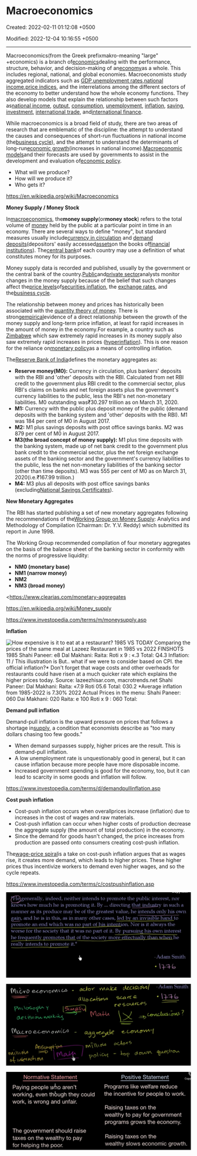 # Macroeconomics

Created: 2022-02-11 01:12:08 +0500

Modified: 2022-12-04 10:16:55 +0500

---

Macroeconomics(from the Greek prefixmakro-meaning "large" +economics) is a branch of[economics](https://en.wikipedia.org/wiki/Economics)dealing with the performance, structure, behavior, and decision-making of an[economy](https://en.wikipedia.org/wiki/Economy)as a whole. This includes regional, national, and global economies. Macroeconomists study aggregated indicators such as [GDP](https://en.wikipedia.org/wiki/Gross_domestic_product),[unemployment rates](https://en.wikipedia.org/wiki/Unemployment#Measurement),[national income](https://en.wikipedia.org/wiki/National_income),[price indices](https://en.wikipedia.org/wiki/Price_index), and the interrelations among the different sectors of the economy to better understand how the whole economy functions. They also develop models that explain the relationship between such factors as[national income](https://en.wikipedia.org/wiki/National_income), [output](https://en.wikipedia.org/wiki/Output_(economics)), [consumption](https://en.wikipedia.org/wiki/Consumption_(economics)), [unemployment](https://en.wikipedia.org/wiki/Unemployment), [inflation](https://en.wikipedia.org/wiki/Inflation), [saving](https://en.wikipedia.org/wiki/Saving), [investment](https://en.wikipedia.org/wiki/Investment_(macroeconomics)), [international trade](https://en.wikipedia.org/wiki/International_trade), and[international finance](https://en.wikipedia.org/wiki/International_finance).



While macroeconomics is a broad field of study, there are two areas of research that are emblematic of the discipline: the attempt to understand the causes and consequences of short-run fluctuations in national income (the[business cycle](https://en.wikipedia.org/wiki/Business_cycle)), and the attempt to understand the determinants of long-run[economic growth](https://en.wikipedia.org/wiki/Economic_growth)(increases in national income).[Macroeconomic models](https://en.wikipedia.org/wiki/Macroeconomic_model)and their forecasts are used by governments to assist in the development and evaluation of[economic policy](https://en.wikipedia.org/wiki/Economic_policy).


-   What will we produce?
-   How will we produce it?
-   Who gets it?



<https://en.wikipedia.org/wiki/Macroeconomics>



**Money Supply / Money Stock**

In[macroeconomics](https://en.wikipedia.org/wiki/Macroeconomics), the**money supply**(or**money stock**) refers to the total volume of [money](https://en.wikipedia.org/wiki/Money) held by the public at a particular point in time in an economy. There are several ways to define "money", but standard measures usually include[currency in circulation](https://en.wikipedia.org/wiki/Circulation_(currency)) and [demand deposits](https://en.wikipedia.org/wiki/Demand_deposits)(depositors' easily accessed[assets](https://en.wikipedia.org/wiki/Asset)on the books of[financial institutions](https://en.wikipedia.org/wiki/Financial_institution)). The[central bank](https://en.wikipedia.org/wiki/Central_bank)of each country may use a definition of what constitutes money for its purposes.



Money supply data is recorded and published, usually by the government or the central bank of the country.[Public](https://en.wikipedia.org/wiki/Public_sector)and[private sector](https://en.wikipedia.org/wiki/Private_sector)analysts monitor changes in the money supply because of the belief that such changes affect the[price levels](https://en.wikipedia.org/wiki/Price_level)of[securities](https://en.wikipedia.org/wiki/Security_(finance)),[inflation](https://en.wikipedia.org/wiki/Inflation), the [exchange rates](https://en.wikipedia.org/wiki/Exchange_rate), and the[business cycle](https://en.wikipedia.org/wiki/Business_cycle).



The relationship between money and prices has historically been associated with the [quantity theory of money](https://en.wikipedia.org/wiki/Quantity_theory_of_money). There is strong[empirical](https://en.wikipedia.org/wiki/Empirical)evidence of a direct relationship between the growth of the money supply and long-term price inflation, at least for rapid increases in the amount of money in the economy.For example, a country such as [Zimbabwe](https://en.wikipedia.org/wiki/Zimbabwe) which saw extremely rapid increases in its money supply also saw extremely rapid increases in prices ([hyperinflation](https://en.wikipedia.org/wiki/Hyperinflation)). This is one reason for the reliance on[monetary policy](https://en.wikipedia.org/wiki/Monetary_policy)as a means of controlling inflation.



The[Reserve Bank of India](https://en.wikipedia.org/wiki/Reserve_Bank_of_India)defines the monetary aggregates as:
-   **Reserve money(M0):** Currency in circulation, plus bankers' deposits with the RBI and 'other' deposits with the RBI. Calculated from net RBI credit to the government plus RBI credit to the commercial sector, plus RBI's claims on banks and net foreign assets plus the government's currency liabilities to the public, less the RBI's net non-monetary liabilities. M0 outstanding was₹30.297 trillion as on March 31, 2020.
-   **M1:** Currency with the public plus deposit money of the public (demand deposits with the banking system and 'other' deposits with the RBI). M1 was 184 per cent of M0 in August 2017.
-   **M2:** M1 plus savings deposits with post office savings banks. M2 was 879 per cent of M0 in August 2017.
-   **M3(the broad concept of money supply):** M1 plus time deposits with the banking system, made up of net bank credit to the government plus bank credit to the commercial sector, plus the net foreign exchange assets of the banking sector and the government's currency liabilities to the public, less the net non-monetary liabilities of the banking sector (other than time deposits). M3 was 555 per cent of M0 as on March 31, 2020(i.e.₹167.99 trillion.)
-   **M4:** M3 plus all deposits with post office savings banks (excluding[National Savings Certificates](https://en.wikipedia.org/wiki/National_Savings_Certificates_(India))).



**New Monetary Aggregates**

The RBI has started publishing a set of new monetary aggregates following the recommendations of the[Working Group on Money Supply](https://m.rbi.org.in/Scripts/PublicationsView.aspx?id=9455): Analytics and Methodology of Compilation (Chairman: Dr. Y.V. Reddy) which submitted its report in June 1998.



The Working Group recommended compilation of four monetary aggregates on the basis of the balance sheet of the banking sector in conformity with the norms of progressive liquidity:
-   **NM0 (monetary base)**
-   **NM1 (narrow money)**
-   **NM2**
-   **NM3 (broad money)**



<https://www.clearias.com/monetary-aggregates

<https://en.wikipedia.org/wiki/Money_supply>

<https://www.investopedia.com/terms/m/moneysupply.asp>



**Inflation**

![How expensive is it to eat at a restaurant? 1985 VS TODAY Comparing the prices of the same meal at Lazeez Restaurant in 1985 vs 2022 FINSHOTS 1985 Shahi Paneer: e8 Dal Makhani: Raita: Roti x 9 : «.3 Total: Q4.3 Inflation: 11 / This illustration is But.. what if we were to consider based on CPI. the official inflation?* Don't forget that wage costs and other overheads for restaurants could have risen at a much quicker rate which explains the higher prices today. Source: lazeezhisar.com, macrotrends.net Shahi Paneer: Dal Makhani: Raita: «7.9 Roti 05.6 Total: 030.2 *Average inflation from 1985-2022 is 7.30% 2022 Actual Prices in the menu: Shahi Paneer: 060 Dai Makhani: 020 Raita: e 100 Roti x 9 : 060 Total: ](media/Mental-Models_Macroeconomics-image1.png)



**Demand pull inflation**

Demand-pull inflation is the upward pressure on prices that follows a shortage in[supply](https://www.investopedia.com/terms/s/supply.asp), a condition that economists describe as "too many dollars chasing too few goods."


-   When demand surpasses supply, higher prices are the result. This is demand-pull inflation.
-   A low unemployment rate is unquestionably good in general, but it can cause inflation because more people have more disposable income.
-   Increased government spending is good for the economy, too, but it can lead to scarcity in some goods and inflation will follow.



<https://www.investopedia.com/terms/d/demandpullinflation.asp>



**Cost push inflation**
-   Cost-push inflation occurs when overallprices increase (inflation) due to increases in the cost of wages and raw materials.
-   Cost-push inflation can occur when higher costs of production decrease the aggregate supply (the amount of total production) in the economy.
-   Since the demand for goods hasn't changed, the price increases from production are passed onto consumers creating cost-push inflation.



The[wage-price spiral](https://www.investopedia.com/terms/w/wage-price-spiral.asp)is a take on cost-push inflation argues that as wages rise, it creates more demand, which leads to higher prices. These higher prices thus incentivize workers to demand even higher wages, and so the cycle repeats.



<https://www.investopedia.com/terms/c/costpushinflation.asp>



![e enerally, indeed, neither intends to promote the public interest, nor knows how much he is promoting it. By ... directing in such a manner as its produce may be of the greatest value, he intends only his own gain, and he is in this, as in many other cases, led by an invisible hand to promote an end which was no part of his intention. Nor is it always the worse for the society that it was no part of it. By pursuing his own interest he frequently promotes that really intends to promote it." -Adam Smith ](media/Mental-Models_Macroeconomics-image2.jpeg)



![5 」 。 の 0 ハ い も つ ノ っ 5 a-I つ 七 土 い プ ン の s の 。 り 材 内 ヤ の 1 四 0 つ つ 0 」 っ 1W0 ~ ・ 0 っ 1 い ](media/Mental-Models_Macroeconomics-image3.jpeg)



![Normative Statement Paying people who aren't working, even thbugh they could work, is wrong and unfair. The government should raise taxes on the wealthy to pay for helping the poor. Positive Statement Copy Programs like welfare reduce the incentive for people to work. Raising taxes on the wealthy to pay for government programs grows the economy. Raising taxes on the wealthy slows economic growth. ](media/Mental-Models_Macroeconomics-image4.jpeg)




